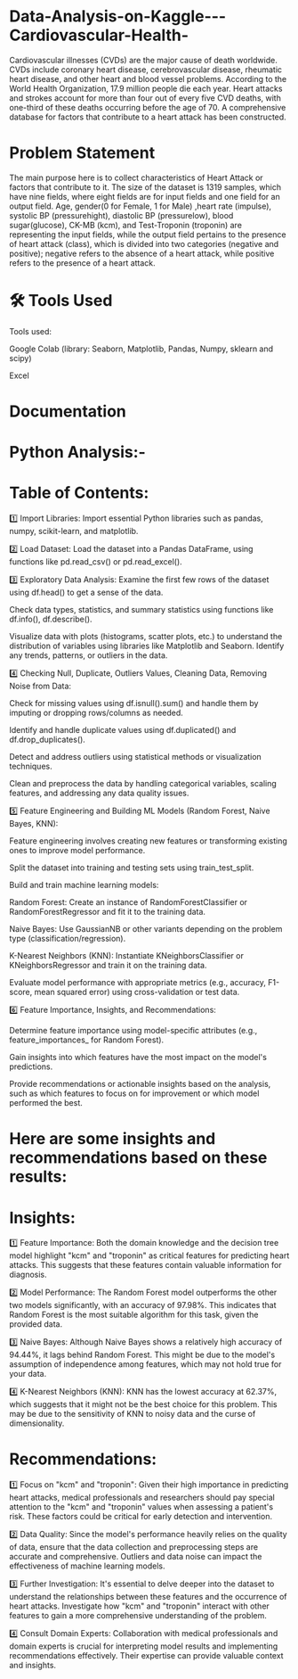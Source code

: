 # Data-Analysis-on-Kaggle---Cardiovascular-Health-
Cardiovascular illnesses (CVDs) are the major cause of death worldwide. CVDs include coronary heart disease, cerebrovascular disease, rheumatic heart disease, and other heart and blood vessel problems. According to the World Health Organization, 17.9 million people die each year. Heart attacks and strokes account for more than four out of every five CVD deaths, with one-third of these deaths occurring before the age of 70. A comprehensive database for factors that contribute to a heart attack has been constructed.

# Problem Statement
The main purpose here is to collect characteristics of Heart Attack or factors that contribute to it. The size of the dataset is 1319 samples, which have nine fields, where eight fields are for input fields and one field for an output field. Age, gender(0 for Female, 1 for Male) ,heart rate (impulse), systolic BP (pressurehight), diastolic BP (pressurelow), blood sugar(glucose), CK-MB (kcm), and Test-Troponin (troponin) are representing the input fields, while the output field pertains to the presence of heart attack (class), which is divided into two categories (negative and positive); negative refers to the absence of a heart attack, while positive refers to the presence of a heart attack.

# 🛠 Tools Used
Tools used: 

Google Colab (library: Seaborn, Matplotlib, Pandas, Numpy, sklearn and scipy)

Excel

# Documentation
# Python Analysis:-
# Table of Contents:

1️⃣ Import Libraries:
Import essential Python libraries such as pandas, numpy, scikit-learn, and matplotlib.

2️⃣ Load Dataset:
Load the dataset into a Pandas DataFrame, using functions like pd.read_csv() or pd.read_excel().

3️⃣ Exploratory Data Analysis:
Examine the first few rows of the dataset using df.head() to get a sense of the data.

Check data types, statistics, and summary statistics using functions like df.info(), df.describe().

Visualize data with plots (histograms, scatter plots, etc.) to understand the distribution of variables using libraries like Matplotlib and Seaborn.
Identify any trends, patterns, or outliers in the data.

4️⃣ Checking Null, Duplicate, Outliers Values, Cleaning Data, Removing Noise from Data:

Check for missing values using df.isnull().sum() and handle them by imputing or dropping rows/columns as needed.

Identify and handle duplicate values using df.duplicated() and df.drop_duplicates().

Detect and address outliers using statistical methods or visualization techniques.

Clean and preprocess the data by handling categorical variables, scaling features, and addressing any data quality issues.

5️⃣ Feature Engineering and Building ML Models (Random Forest, Naive Bayes, KNN):

Feature engineering involves creating new features or transforming existing ones to improve model performance.

Split the dataset into training and testing sets using train_test_split.

Build and train machine learning models:

Random Forest: Create an instance of RandomForestClassifier or RandomForestRegressor and fit it to the training data.

Naive Bayes: Use GaussianNB or other variants depending on the problem type (classification/regression).

K-Nearest Neighbors (KNN): Instantiate KNeighborsClassifier or KNeighborsRegressor and train it on the training data.

Evaluate model performance with appropriate metrics (e.g., accuracy, F1-score, mean squared error) using cross-validation or test data.

6️⃣ Feature Importance, Insights, and Recommendations:

Determine feature importance using model-specific attributes (e.g., feature_importances_ for Random Forest).

Gain insights into which features have the most impact on the model's predictions.

Provide recommendations or actionable insights based on the analysis, such as which features to focus on for improvement or which model performed the best.

# Here are some insights and recommendations based on these results:

# Insights:

1️⃣ Feature Importance: Both the domain knowledge and the decision tree model highlight "kcm" and "troponin" as critical features for predicting heart attacks. This suggests that these features contain valuable information for diagnosis.

2️⃣ Model Performance: The Random Forest model outperforms the other two models significantly, with an accuracy of 97.98%. This indicates that Random Forest is the most suitable algorithm for this task, given the provided data.

3️⃣ Naive Bayes: Although Naive Bayes shows a relatively high accuracy of 94.44%, it lags behind Random Forest. This might be due to the model's assumption of independence among features, which may not hold true for your data.

4️⃣ K-Nearest Neighbors (KNN): KNN has the lowest accuracy at 62.37%, which suggests that it might not be the best choice for this problem. This may be due to the sensitivity of KNN to noisy data and the curse of dimensionality.

# Recommendations:

1️⃣ Focus on "kcm" and "troponin": Given their high importance in predicting heart attacks, medical professionals and researchers should pay special attention to the "kcm" and "troponin" values when assessing a patient's risk. These factors could be critical for early detection and intervention.

2️⃣ Data Quality: Since the model's performance heavily relies on the quality of data, ensure that the data collection and preprocessing steps are accurate and comprehensive. Outliers and data noise can impact the effectiveness of machine learning models.

3️⃣ Further Investigation: It's essential to delve deeper into the dataset to understand the relationships between these features and the occurrence of heart attacks. Investigate how "kcm" and "troponin" interact with other features to gain a more comprehensive understanding of the problem.

4️⃣ Consult Domain Experts: Collaboration with medical professionals and domain experts is crucial for interpreting model results and implementing recommendations effectively. Their expertise can provide valuable context and insights.


